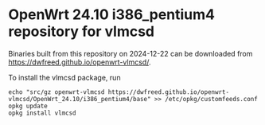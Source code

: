 OpenWrt 24.10 i386_pentium4 repository for vlmcsd
========

Binaries built from this repository on 2024-12-22 can be downloaded from <https://dwfreed.github.io/openwrt-vlmcsd/>.

To install the vlmcsd package, run

```
echo "src/gz openwrt-vlmcsd https://dwfreed.github.io/openwrt-vlmcsd/OpenWrt_24.10/i386_pentium4/base" >> /etc/opkg/customfeeds.conf
opkg update
opkg install vlmcsd
```
